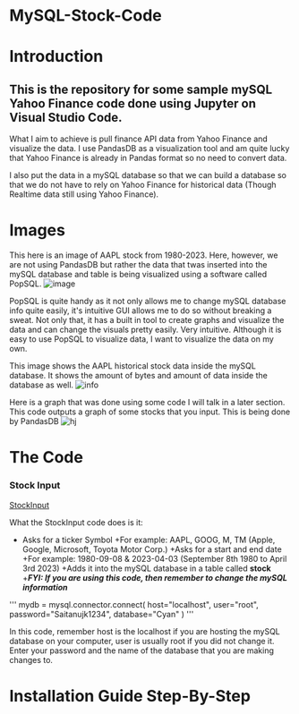 # MySQL-Stock-Code

# Introduction
## This is the repository for some sample mySQL Yahoo Finance code done using Jupyter on Visual Studio Code. 

What I aim to achieve is pull finance API data from Yahoo Finance and visualize the data. I use PandasDB as a visualization tool and am quite lucky that Yahoo Finance is already in Pandas format so no need to convert data. 

I also put the data in a mySQL database so that we can build a database so that we do not have to rely on Yahoo Finance for historical data (Though Realtime data still using Yahoo Finance).

# Images

This here is an image of AAPL stock from 1980-2023. Here, however, we are not using PandasDB but rather the data that twas inserted into the mySQL database and table is being visualized using a software called PopSQL. 
![image](https://user-images.githubusercontent.com/91763642/229315342-aa08b438-8294-4a0b-b912-09e0f8444397.png)

PopSQL is quite handy as it not only allows me to change mySQL database info quite easily, it's intuitive GUI allows me to do so without breaking a sweat. Not only that, it has a built in tool to create graphs and visualize the data and can change the visuals pretty easily. Very intuitive. Although it is easy to use PopSQL to visualize data, I want to visualize the data on my own. 


This image shows the AAPL historical stock data inside the mySQL database. It shows the amount of bytes and amount of data inside the database as well.
![info](https://user-images.githubusercontent.com/91763642/229315896-b0a52fa1-3aee-4625-8e26-972a7b5e183c.png)

Here is a graph that was done using some code I will talk in a later section. This code outputs a graph of some stocks that you input. This is being done by PandasDB
![hj](https://user-images.githubusercontent.com/91763642/229375243-851005c2-94fb-4e4f-b057-688c0c1d84ec.png)


# The Code

### Stock Input

[StockInput](https://github.com/CyanCheetah/Cyan-mySQL-Stocks-Code/blob/main/StockInput.ipynb)

What the StockInput code does is it:
- Asks for a ticker Symbol
+For example: AAPL, GOOG, M, TM (Apple, Google, Microsoft, Toyota Motor Corp.)
+Asks for a start and end date
+For example: 1980-09-08 & 2023-04-03 (September 8th 1980 to April 3rd 2023)
+Adds it into the mySQL database in a table called **stock**
+***FYI: If you are using this code, then remember to change the mySQL information***

'''
mydb = mysql.connector.connect(
  host="localhost",
  user="root",
  password="Saitanujk1234",
  database="Cyan"
)
'''

In this code, remember host is the localhost if you are hosting the mySQL database on your computer, user is usually root if you did not change it. Enter your password and the name of the database that you are making changes to.

# Installation Guide Step-By-Step
